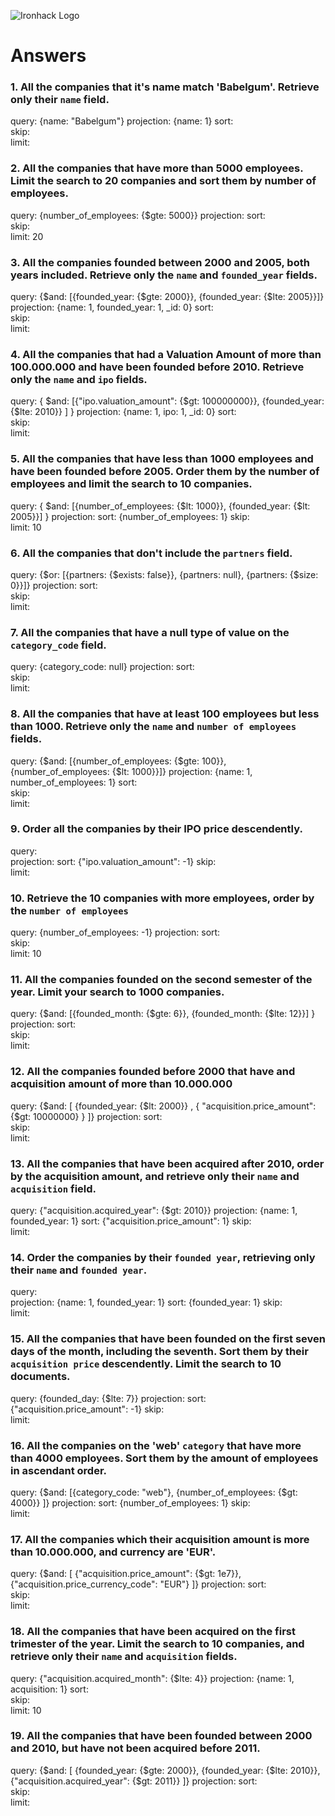 ![Ironhack Logo](https://i.imgur.com/1QgrNNw.png)

# Answers

### 1. All the companies that it's name match 'Babelgum'. Retrieve only their `name` field.

query:      {name: "Babelgum"}
projection: {name: 1}
sort:       
skip:       
limit:      

### 2. All the companies that have more than 5000 employees. Limit the search to 20 companies and sort them by **number of employees**.

query:      {number_of_employees: {$gte: 5000}}
projection: 
sort:       
skip:       
limit:      20

### 3. All the companies founded between 2000 and 2005, both years included. Retrieve only the `name` and `founded_year` fields.

query:      {$and: [{founded_year: {$gte: 2000}}, {founded_year: {$lte: 2005}}]}
projection: {name: 1, founded_year: 1, _id: 0}
sort:       
skip:       
limit:      

### 4. All the companies that had a Valuation Amount of more than 100.000.000 and have been founded before 2010. Retrieve only the `name` and `ipo` fields.

query:      { $and: [{"ipo.valuation_amount": {$gt: 100000000}}, {founded_year: {$lte: 2010}} ] }
projection: {name: 1, ipo: 1, _id: 0}
sort:       
skip:       
limit:      

### 5. All the companies that have less than 1000 employees and have been founded before 2005. Order them by the number of employees and limit the search to 10 companies.

query:      { $and: [{number_of_employees: {$lt: 1000}}, {founded_year: {$lt: 2005}}] }
projection: 
sort:       {number_of_employees: 1}
skip:       
limit:      10

### 6. All the companies that don't include the `partners` field.

query:      {$or: [{partners: {$exists: false}}, {partners: null}, {partners: {$size: 0}}]}
projection: 
sort:       
skip:       
limit:      

### 7. All the companies that have a null type of value on the `category_code` field.

query:      {category_code: null}
projection: 
sort:       
skip:       
limit:      

### 8. All the companies that have at least 100 employees but less than 1000. Retrieve only the `name` and `number of employees` fields.

query:      {$and: [{number_of_employees: {$gte: 100}},{number_of_employees: {$lt: 1000}}]}
projection: {name: 1, number_of_employees: 1}
sort:       
skip:       
limit:      

### 9. Order all the companies by their IPO price descendently.

query:      
projection: 
sort:       {"ipo.valuation_amount": -1}
skip:       
limit:      

### 10. Retrieve the 10 companies with more employees, order by the `number of employees`

query:      {number_of_employees: -1}
projection: 
sort:       
skip:       
limit:      10

### 11. All the companies founded on the second semester of the year. Limit your search to 1000 companies.

query:      {$and: [{founded_month: {$gte: 6}}, {founded_month: {$lte: 12}}] }
projection: 
sort:       
skip:       
limit:      

### 12. All the companies founded before 2000 that have and acquisition amount of more than 10.000.000

query:      {$and: [ {founded_year: {$lt: 2000}} , { "acquisition.price_amount": {$gt: 10000000} } ]}
projection: 
sort:       
skip:       
limit:      

### 13. All the companies that have been acquired after 2010, order by the acquisition amount, and retrieve only their `name` and `acquisition` field.

query:      {"acquisition.acquired_year": {$gt: 2010}}
projection: {name: 1, founded_year: 1}
sort:       {"acquisition.price_amount": 1}
skip:       
limit:      

### 14. Order the companies by their `founded year`, retrieving only their `name` and `founded year`.

query:      
projection: {name: 1, founded_year: 1}
sort:       {founded_year: 1}
skip:       
limit:      

### 15. All the companies that have been founded on the first seven days of the month, including the seventh. Sort them by their `acquisition price` descendently. Limit the search to 10 documents.

query:      {founded_day: {$lte: 7}}
projection: 
sort:       {"acquisition.price_amount": -1}
skip:       
limit:      

### 16. All the companies on the 'web' `category` that have more than 4000 employees. Sort them by the amount of employees in ascendant order.

query:      {$and: [{category_code: "web"}, {number_of_employees: {$gt: 4000}} ]}
projection: 
sort:       {number_of_employees: 1}
skip:       
limit:      

### 17. All the companies which their acquisition amount is more than 10.000.000, and currency are 'EUR'.

query:      {$and: [ {"acquisition.price_amount": {$gt: 1e7}}, {"acquisition.price_currency_code": "EUR"} ]}
projection: 
sort:       
skip:       
limit:      

### 18. All the companies that have been acquired on the first trimester of the year. Limit the search to 10 companies, and retrieve only their `name` and `acquisition` fields.

query:      {"acquisition.acquired_month": {$lte: 4}}
projection: {name: 1, acquisition: 1}
sort:       
skip:       
limit:      10

### 19. All the companies that have been founded between 2000 and 2010, but have not been acquired before 2011.

query:      {$and: [ {founded_year: {$gte: 2000}}, {founded_year: {$lte: 2010}}, {"acquisition.acquired_year": {$gt: 2011}} ]}
projection: 
sort:       
skip:       
limit:      
